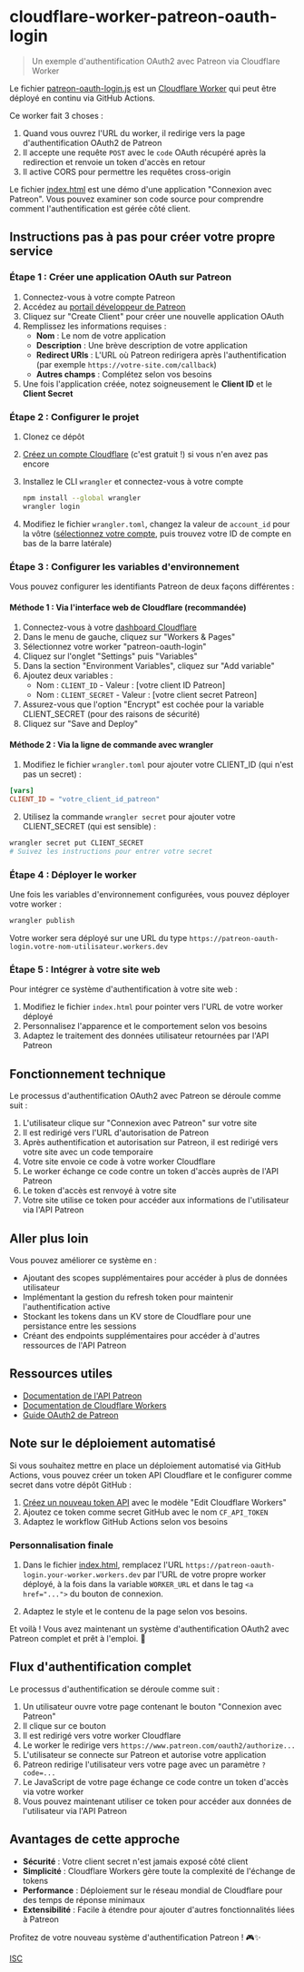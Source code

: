 # cloudflare-worker-patreon-oauth-login

> Un exemple d'authentification OAuth2 avec Patreon via Cloudflare Worker

Le fichier [patreon-oauth-login.js](patreon-oauth-login.js) est un [Cloudflare Worker](https://workers.cloudflare.com/) qui peut être déployé en continu via GitHub Actions.

Ce worker fait 3 choses :

1. Quand vous ouvrez l'URL du worker, il redirige vers la page d'authentification OAuth2 de Patreon
2. Il accepte une requête `POST` avec le `code` OAuth récupéré après la redirection et renvoie un token d'accès en retour
3. Il active CORS pour permettre les requêtes cross-origin

Le fichier [index.html](index.html) est une démo d'une application "Connexion avec Patreon". Vous pouvez examiner son code source pour comprendre comment l'authentification est gérée côté client.

## Instructions pas à pas pour créer votre propre service

### Étape 1 : Créer une application OAuth sur Patreon

1. Connectez-vous à votre compte Patreon
2. Accédez au [portail développeur de Patreon](https://www.patreon.com/portal/registration/register-clients)
3. Cliquez sur "Create Client" pour créer une nouvelle application OAuth
4. Remplissez les informations requises :
   - **Nom** : Le nom de votre application
   - **Description** : Une brève description de votre application
   - **Redirect URIs** : L'URL où Patreon redirigera après l'authentification (par exemple `https://votre-site.com/callback`)
   - **Autres champs** : Complétez selon vos besoins
5. Une fois l'application créée, notez soigneusement le **Client ID** et le **Client Secret**

### Étape 2 : Configurer le projet

1. Clonez ce dépôt
2. [Créez un compte Cloudflare](https://dash.cloudflare.com/) (c'est gratuit !) si vous n'en avez pas encore
3. Installez le CLI `wrangler` et connectez-vous à votre compte

   ```bash
   npm install --global wrangler
   wrangler login
   ```

4. Modifiez le fichier `wrangler.toml`, changez la valeur de `account_id` pour la vôtre ([sélectionnez votre compte](https://dash.cloudflare.com/), puis trouvez votre ID de compte en bas de la barre latérale)

### Étape 3 : Configurer les variables d'environnement

Vous pouvez configurer les identifiants Patreon de deux façons différentes :

#### Méthode 1 : Via l'interface web de Cloudflare (recommandée)

1. Connectez-vous à votre [dashboard Cloudflare](https://dash.cloudflare.com/)
2. Dans le menu de gauche, cliquez sur "Workers & Pages"
3. Sélectionnez votre worker "patreon-oauth-login"
4. Cliquez sur l'onglet "Settings" puis "Variables"
5. Dans la section "Environment Variables", cliquez sur "Add variable"
6. Ajoutez deux variables :
   - Nom : `CLIENT_ID` - Valeur : [votre client ID Patreon]
   - Nom : `CLIENT_SECRET` - Valeur : [votre client secret Patreon]
7. Assurez-vous que l'option "Encrypt" est cochée pour la variable CLIENT_SECRET (pour des raisons de sécurité)
8. Cliquez sur "Save and Deploy"

#### Méthode 2 : Via la ligne de commande avec wrangler

1. Modifiez le fichier `wrangler.toml` pour ajouter votre CLIENT_ID (qui n'est pas un secret) :

```toml
[vars]
CLIENT_ID = "votre_client_id_patreon"
```

2. Utilisez la commande `wrangler secret` pour ajouter votre CLIENT_SECRET (qui est sensible) :

```bash
wrangler secret put CLIENT_SECRET
# Suivez les instructions pour entrer votre secret
```

### Étape 4 : Déployer le worker

Une fois les variables d'environnement configurées, vous pouvez déployer votre worker :

```bash
wrangler publish
```

Votre worker sera déployé sur une URL du type `https://patreon-oauth-login.votre-nom-utilisateur.workers.dev`

### Étape 5 : Intégrer à votre site web

Pour intégrer ce système d'authentification à votre site web :

1. Modifiez le fichier `index.html` pour pointer vers l'URL de votre worker déployé
2. Personnalisez l'apparence et le comportement selon vos besoins
3. Adaptez le traitement des données utilisateur retournées par l'API Patreon

## Fonctionnement technique

Le processus d'authentification OAuth2 avec Patreon se déroule comme suit :

1. L'utilisateur clique sur "Connexion avec Patreon" sur votre site
2. Il est redirigé vers l'URL d'autorisation de Patreon
3. Après authentification et autorisation sur Patreon, il est redirigé vers votre site avec un code temporaire
4. Votre site envoie ce code à votre worker Cloudflare
5. Le worker échange ce code contre un token d'accès auprès de l'API Patreon
6. Le token d'accès est renvoyé à votre site
7. Votre site utilise ce token pour accéder aux informations de l'utilisateur via l'API Patreon

## Aller plus loin

Vous pouvez améliorer ce système en :

- Ajoutant des scopes supplémentaires pour accéder à plus de données utilisateur
- Implémentant la gestion du refresh token pour maintenir l'authentification active
- Stockant les tokens dans un KV store de Cloudflare pour une persistance entre les sessions
- Créant des endpoints supplémentaires pour accéder à d'autres ressources de l'API Patreon

## Ressources utiles

- [Documentation de l'API Patreon](https://docs.patreon.com/)
- [Documentation de Cloudflare Workers](https://developers.cloudflare.com/workers/)
- [Guide OAuth2 de Patreon](https://docs.patreon.com/#oauth)

## Note sur le déploiement automatisé

Si vous souhaitez mettre en place un déploiement automatisé via GitHub Actions, vous pouvez créer un token API Cloudflare et le configurer comme secret dans votre dépôt GitHub :

1. [Créez un nouveau token API](https://dash.cloudflare.com/profile/api-tokens) avec le modèle "Edit Cloudflare Workers"
2. Ajoutez ce token comme secret GitHub avec le nom `CF_API_TOKEN`
3. Adaptez le workflow GitHub Actions selon vos besoins

### Personnalisation finale

1. Dans le fichier [index.html](index.html), remplacez l'URL `https://patreon-oauth-login.your-worker.workers.dev` par l'URL de votre propre worker déployé, à la fois dans la variable `WORKER_URL` et dans le tag `<a href="...">` du bouton de connexion.

2. Adaptez le style et le contenu de la page selon vos besoins.

Et voilà ! Vous avez maintenant un système d'authentification OAuth2 avec Patreon complet et prêt à l'emploi. 🎉

## Flux d'authentification complet

Le processus d'authentification se déroule comme suit :

1. Un utilisateur ouvre votre page contenant le bouton "Connexion avec Patreon"
2. Il clique sur ce bouton
3. Il est redirigé vers votre worker Cloudflare
4. Le worker le redirige vers `https://www.patreon.com/oauth2/authorize...`
5. L'utilisateur se connecte sur Patreon et autorise votre application
6. Patreon redirige l'utilisateur vers votre page avec un paramètre `?code=...`
7. Le JavaScript de votre page échange ce code contre un token d'accès via votre worker
8. Vous pouvez maintenant utiliser ce token pour accéder aux données de l'utilisateur via l'API Patreon

## Avantages de cette approche

- **Sécurité** : Votre client secret n'est jamais exposé côté client
- **Simplicité** : Cloudflare Workers gère toute la complexité de l'échange de tokens
- **Performance** : Déploiement sur le réseau mondial de Cloudflare pour des temps de réponse minimaux
- **Extensibilité** : Facile à étendre pour ajouter d'autres fonctionnalités liées à Patreon

Profitez de votre nouveau système d'authentification Patreon ! 🎮✨

[ISC](LICENSE)
